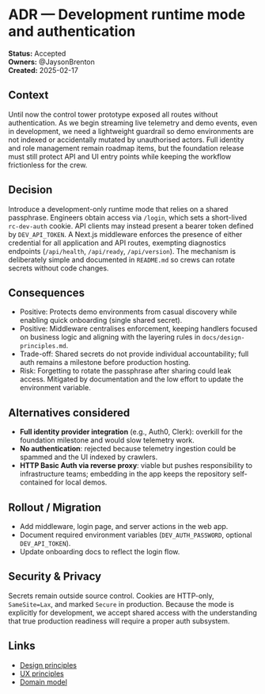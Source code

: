 # ADR — Development runtime mode and authentication

**Status:** Accepted  
**Owners:** @JaysonBrenton  
**Created:** 2025-02-17

## Context
Until now the control tower prototype exposed all routes without authentication. As we begin streaming live telemetry and demo
events, even in development, we need a lightweight guardrail so demo environments are not indexed or accidentally mutated by
unauthorised actors. Full identity and role management remain roadmap items, but the foundation release must still protect API
and UI entry points while keeping the workflow frictionless for the crew.

## Decision
Introduce a development-only runtime mode that relies on a shared passphrase. Engineers obtain access via `/login`, which sets a
short-lived `rc-dev-auth` cookie. API clients may instead present a bearer token defined by `DEV_API_TOKEN`. A Next.js middleware
enforces the presence of either credential for all application and API routes, exempting diagnostics endpoints (`/api/health`,
`/api/ready`, `/api/version`). The mechanism is deliberately simple and documented in `README.md` so crews can rotate secrets
without code changes.

## Consequences
- Positive: Protects demo environments from casual discovery while enabling quick onboarding (single shared secret).
- Positive: Middleware centralises enforcement, keeping handlers focused on business logic and aligning with the layering rules
  in `docs/design-principles.md`.
- Trade-off: Shared secrets do not provide individual accountability; full auth remains a milestone before production hosting.
- Risk: Forgetting to rotate the passphrase after sharing could leak access. Mitigated by documentation and the low effort to
  update the environment variable.

## Alternatives considered
- **Full identity provider integration** (e.g., Auth0, Clerk): overkill for the foundation milestone and would slow telemetry
  work.
- **No authentication**: rejected because telemetry ingestion could be spammed and the UI indexed by crawlers.
- **HTTP Basic Auth via reverse proxy**: viable but pushes responsibility to infrastructure teams; embedding in the app keeps the
  repository self-contained for local demos.

## Rollout / Migration
- Add middleware, login page, and server actions in the web app.
- Document required environment variables (`DEV_AUTH_PASSWORD`, optional `DEV_API_TOKEN`).
- Update onboarding docs to reflect the login flow.

## Security & Privacy
Secrets remain outside source control. Cookies are HTTP-only, `SameSite=Lax`, and marked `Secure` in production. Because the
mode is explicitly for development, we accept shared access with the understanding that true production readiness will require a
proper auth subsystem.

## Links
- [Design principles](../design-principles.md)
- [UX principles](../ux-principles.md)
- [Domain model](../domain-model.md)
